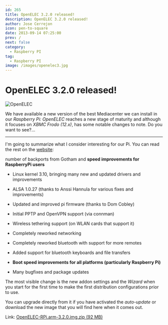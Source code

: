 ```yaml
---
id: 265
title: OpenELEC 3.2.0 released!
description: OpenELEC 3.2.0 released!
author: Jose Cerrejon
icon: pen-to-square
date: 2013-09-14 07:25:00
prev: /
next: false
category:
  - Raspberry PI
tag:
  - Raspberry PI
image: /images/openelec3.jpg
---
```


# OpenELEC 3.2.0 released!

![OpenELEC](/images/openelec3.jpg)

We have available a new version of the best Mediacenter we can install in our *Raspberry Pi: OpenELEC* reaches a new stage of maturity and although it focuses on *XBMC Frodo (12.x)*, has some notable changes to note. Do you want to see?...

- - -
I'm going to summarize what I consider interesting for our Pi. You can read the rest on the [website](http://openelec.tv/news/22-releases/107-openelec-3-2-0-released):

number of backports from Gotham and **speed improvements for RaspberryPi users**

* Linux kernel 3.10, bringing many new and updated drivers and improvements

* ALSA 1.0.27 (thanks to Anssi Hannula for various fixes and improvements)

* Updated and improved pi firmware (thanks to Dom Cobley)

* Initial PPTP and OpenVPN support (via connman)

* Wireless tethering support (on WLAN cards that support it)

* Completely reworked networking

* Completely reworked bluetooth with support for more remotes

* Added support for bluetooth keyboards and file transfers

* **Boot speed improvements for all platforms (particularly Raspberry Pi)**

* Many bugfixes and package updates

The most visible change is the new addon settings and the *Wizard* when you start for the first time to make the first distribution configurations prior to use.

You can upgrade directly from it if you have activated the *auto-update* or download the new image that you will find here when it comes out.

Link: [OpenELEC-RPi.arm-3.2.0.img.zip (92 MB)](http://resources.pichimney.com/OpenELEC/official_images/OpenELEC-RPi.arm-3.2.0.img.zip)